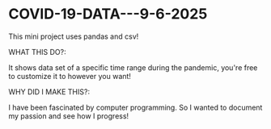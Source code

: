 # COVID-19-DATA---9-6-2025
This mini project uses pandas and csv!

WHAT THIS DO?:

It shows data set of a specific time range during the pandemic, you're free to customize it to however you want!

WHY DID I MAKE THIS?:

I have been fascinated by computer programming. So I wanted to document my passion and see how I progress! 
